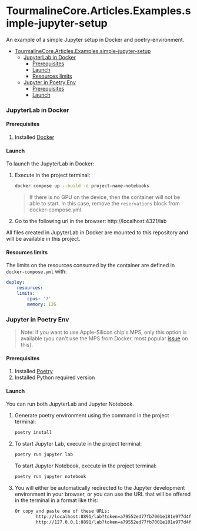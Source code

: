 # TourmalineCore.Articles.Examples.simple-jupyter-setup
An example of a simple Jupyter setup in Docker and poetry-environment.

- [TourmalineCore.Articles.Examples.simple-jupyter-setup](#tourmalinecorearticlesexamplessimple-jupyter-setup)
    + [JupyterLab in Docker](#jupyterlab-in-docker)
      - [Prerequisites](#prerequisites)
      - [Launch](#launch)
      - [Resources limits](#resources-limits)
    + [Jupyter in Poetry Env](#jupyter-in-poetry-env)
      - [Prerequisites](#prerequisites-1)
      - [Launch](#launch-1)

### JupyterLab in Docker

#### Prerequisites
1. Installed [Docker](https://www.docker.com/)

#### Launch

To launch the JupyterLab in Docker:

1. Execute in the project terminal:
    ```bash
    docker compose up --build -d project-name-notebooks
    ```
    > If there is no GPU on the device, then the container will not be able to start. In this case, remove the `reservations` block from docker-compose.yml.

2. Go to the following url in the browser: http://localhost:4321/lab

All files created in JupyterLab in Docker are mounted to this repository and will be available in this project.

#### Resources limits
The limits on the resources consumed by the container are defined in `docker-compose.yml` with:

```yml
deploy:
    resources:
    limits:
        cpus: '7'
        memory: 12G
```

### Jupyter in Poetry Env
>Note: if you want to use Apple-Silicon chip's MPS, only this option is available 
(you can't use the MPS from Docker, most popular [issue](https://github.com/pytorch/pytorch/issues/81224) on this).

#### Prerequisites
1. Installed [Poetry](https://python-poetry.org/)
2. Installed Python required version

#### Launch
You can run both JupyterLab and Jupyter Notebook.

1. Generate poetry environment using the command in the project terminal:
    ```bash
    poetry install
    ```

2. To start Jupyter Lab, execute in the project terminal:
    ```bash
    poetry run jupyter lab
    ```

    To start Jupyter Notebook, execute in the project terminal:
    ```bash
    poetry run jupyter notebook
    ```

3. You will either be automatically redirected to the Jupyter development environment in your browser, 
   or you can use the URL that will be offered in the terminal in a format like this:
    ```bash
    Or copy and paste one of these URLs:
            http://localhost:8891/lab?token=a79552ed77fb7001e181e977d4f4c4f1bd12afb8f58b1742
            http://127.0.0.1:8891/lab?token=a79552ed77fb7001e181e977d4f4c4f1bd12afb8f58b1742
    ```
